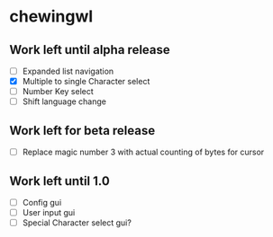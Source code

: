 # chewingwl

## Work left until alpha release
- [ ] Expanded list navigation
- [x] Multiple to single Character select
- [ ] Number Key select
- [ ] Shift language change

## Work left for beta release
- [ ] Replace magic number 3 with actual counting of bytes for cursor

## Work left until 1.0
- [ ] Config gui
- [ ] User input gui
- [ ] Special Character select gui?
